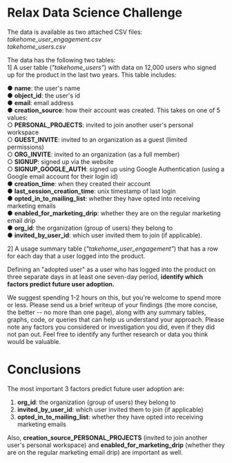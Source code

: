 # Relax Data Science Challenge
The data is available as two attached CSV files:   
*takehome_user_engagement.csv*  
*takehome_users.csv*

The data has the following two tables:   
1] A user table (*"takehome_users"*) with data on 12,000 users who signed up for the product in the last two years.  This table includes:   

● __name__: the user's name   
● __object_id__: the user's id   
● __email__: email address   
● __creation_source__: how their account was created. This takes on one of 5 values:   
○ __PERSONAL_PROJECTS__: invited to join another user's personal workspace   
○ __GUEST_INVITE__: invited to an organization as a guest (limited permissions)   
○ __ORG_INVITE__: invited to an organization (as a full member)   
○ __SIGNUP__: signed up via the website   
○ __SIGNUP_GOOGLE_AUTH__: signed up using Google Authentication (using a Google email account for their login id)   
● __creation_time__: when they created their account   
● __last_session_creation_time__: unix timestamp of last login   
● __opted_in_to_mailing_list__: whether they have opted into receiving marketing emails   
● __enabled_for_marketing_drip__: whether they are on the regular marketing email drip   
● __org_id__: the organization (group of users) they belong to   
● __invited_by_user_id__: which user invited them to join (if applicable).   

2] A usage summary table (*"takehome_user_engagement"*) that has a row for each day that a user logged into the product. 

Defining an "adopted user" as a user who has logged into the product on three separate days in at least one seven-day period, **identify which factors predict future user adoption.** 
 
We suggest spending 1-2 hours on this, but you're welcome to spend more or less. Please send us a brief writeup of your findings (the more concise, the better -- no more than one page), along with any summary tables, graphs, code, or queries that can help us understand your approach. Please note any factors you considered or investigation you did, even if they did not pan out. Feel free to identify any further research or data you think would be valuable. 

# Conclusions
The most important 3 factors predict future user adoption are:
1. **org_id**: the organization (group of users) they belong to
2. **invited_by_user_id**: which user invited them to join (if applicable)
3. **opted_in_to_mailing_list**: whether they have opted into receiving marketing emails

Also, **creation_source_PERSONAL_PROJECTS** (invited to join another user's personal workspace) and **enabled_for_marketing_drip** (whether they are on the regular marketing email drip) are important as well. 
